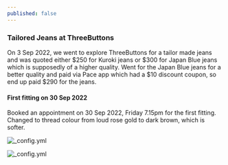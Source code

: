 ```yaml
---
published: false
---
```

### Tailored Jeans at ThreeButtons

On 3 Sep 2022, we went to explore ThreeButtons for a tailor made jeans and was quoted either $250 for Kuroki jeans or $300 for Japan Blue jeans which is supposedly of a higher quality. Went for the Japan Blue jeans for a better quality and paid via Pace app which had a $10 discount coupon, so end up paid $290 for the jeans.

#### First fitting on 30 Sep 2022
Booked an appointment on 30 Sep 2022, Friday 7.15pm for the first fitting. Changed to thread colour from loud rose gold to dark brown, which is softer.

![_config.yml]({{site.baseurl}}/images/jeans1.jpg)

![_config.yml]({{site.baseurl}}/images/jeans2.jpg)